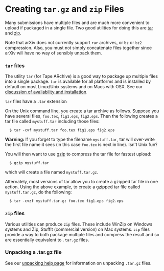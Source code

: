 Creating `tar.gz` and `zip` Files
=================================

Many submissions have multiple files and are much more convenient to
upload if packaged in a single file. Two good utilities for doing this
are [tar](#tar) and [zip](#zip).

Note that arXiv does not currently support `rar` archives, or `bz` or
`bz2` compression. Also, you must not simply concatenate files together
since arXiv will have no way of sensibly unpack them.

### <span id="tar">`tar` files</span>

The utility `tar` (for Tape ARchive) is a good way to package up
multiple files into a single package. `tar` is available for all
platforms and is installed by default on most Linux/Unix systems and on
Macs with OSX. See our [discussion of availability and
installation](utilities#taretc).

`tar` files have a `.tar` extension

On the Unix command line, you create a tar archive as follows. Suppose
you have several files, `foo.tex`, `fig1.eps`, `fig2.eps`. Then the
following creates a tar file called `mystuff.tar` including those files:

      $ tar -cvf mystuff.tar foo.tex fig1.eps fig2.eps

**Warning:** If you forget to type the filename `mystuff.tar`, tar will
over-write the first file name it sees (in this case `foo.tex` is next
in line). Isn't Unix fun?

You will then want to use [gzip](gzip) to compress the tar file for
fastest upload:

      $ gzip mystuff.tar

which will create a file named `mystuff.tar.gz`.

Alternately, most versions of tar allow you to create a gzipped tar file
in one action. Using the above example, to create a gzipped tar file
called `mystuff.tar.gz`, do the following:

      $ tar -cvzf mystuff.tar.gz foo.tex fig1.eps fig2.eps

### <span id="zip">`zip` files</span>

Various utilities can produce `zip` files. These include WinZip on
Windows systems and Zip, StuffIt (commercial version) on Mac systems.
`zip` files provide a way to both package multiple files and compress
the result and so are essentially equivalent to `.tar.gz` files.

### Unpacking a .tar.gz file

See our [unpacking help page](unpack) for information on unpacking
`.tar.gz` files.
